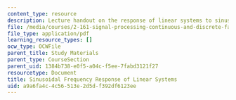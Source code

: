 ```yaml
---
content_type: resource
description: Lecture handout on the response of linear systems to sinusoidal inputs.
file: /media/courses/2-161-signal-processing-continuous-and-discrete-fall-2008/a9a6fa4c4c56513e2d5df392df6123ee_bode.pdf
file_type: application/pdf
learning_resource_types: []
ocw_type: OCWFile
parent_title: Study Materials
parent_type: CourseSection
parent_uid: 1384b738-e0f5-a04c-f5ee-7fabd3121f27
resourcetype: Document
title: Sinusoidal Frequency Response of Linear Systems
uid: a9a6fa4c-4c56-513e-2d5d-f392df6123ee
---
```

